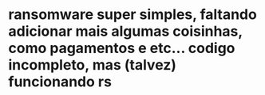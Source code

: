 # ransomware super simples, faltando adicionar mais algumas coisinhas, como pagamentos e etc... codigo incompleto, mas (talvez) funcionando rs
